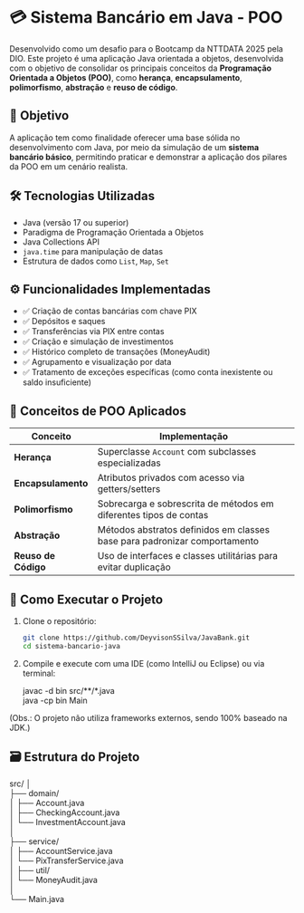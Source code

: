 # 💳 Sistema Bancário em Java - POO

Desenvolvido como um desafio para o Bootcamp da NTTDATA 2025 pela DIO. Este projeto é uma aplicação Java orientada a objetos, desenvolvida com o objetivo de consolidar os principais conceitos da **Programação Orientada a Objetos (POO)**, como **herança**, **encapsulamento**, **polimorfismo**, **abstração** e **reuso de código**.

## 🧠 Objetivo

A aplicação tem como finalidade oferecer uma base sólida no desenvolvimento com Java, por meio da simulação de um **sistema bancário básico**, permitindo praticar e demonstrar a aplicação dos pilares da POO em um cenário realista.

## 🛠️ Tecnologias Utilizadas

- Java (versão 17 ou superior)
- Paradigma de Programação Orientada a Objetos
- Java Collections API
- `java.time` para manipulação de datas
- Estrutura de dados como `List`, `Map`, `Set`

## ⚙️ Funcionalidades Implementadas

- ✅ Criação de contas bancárias com chave PIX
- ✅ Depósitos e saques
- ✅ Transferências via PIX entre contas
- ✅ Criação e simulação de investimentos
- ✅ Histórico completo de transações (MoneyAudit)
- ✅ Agrupamento e visualização por data
- ✅ Tratamento de exceções específicas (como conta inexistente ou saldo insuficiente)

## 🧩 Conceitos de POO Aplicados

| Conceito        | Implementação                                                              |
|----------------|----------------------------------------------------------------------------|
| **Herança**     | Superclasse `Account` com subclasses especializadas                       |
| **Encapsulamento** | Atributos privados com acesso via getters/setters                      |
| **Polimorfismo** | Sobrecarga e sobrescrita de métodos em diferentes tipos de contas        |
| **Abstração**    | Métodos abstratos definidos em classes base para padronizar comportamento |
| **Reuso de Código** | Uso de interfaces e classes utilitárias para evitar duplicação        |

## 🧪 Como Executar o Projeto

1. Clone o repositório:

   ```bash
   git clone https://github.com/DeyvisonSSilva/JavaBank.git
   cd sistema-bancario-java
   
2. Compile e execute com uma IDE (como IntelliJ ou Eclipse) ou via terminal:

   javac -d bin src/**/*.java  
   java -cp bin Main
   
(Obs.: O projeto não utiliza frameworks externos, sendo 100% baseado na JDK.)

## 🗃️ Estrutura do Projeto

src/
│  
├── domain/  
│   ├── Account.java  
│   ├── CheckingAccount.java  
│   └── InvestmentAccount.java  
│  
├── service/  
│   ├── AccountService.java  
│   └── PixTransferService.java  
│
├── util/  
│   └── MoneyAudit.java  
│  
└── Main.java  
